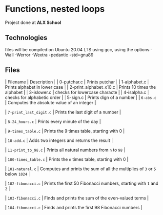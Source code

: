 # Functions, nested loops

Project done at **ALX School**

## Technologies
files will be compiled on Ubuntu 20.04 LTS using gcc, using the options -Wall -Werror -Wextra -pedantic -std=gnu89

## Files
| Filename | Description |
| 0-putchar.c | Prints putchar |
| 1-alphabet.c | Prints alphabet in lower case |
| 2-print_alphabet_x10.c | Prints 10 times the alphabet |
| 3-islower.c | checks for lowercase characte |
| 4-isalpha.c | checks for alphabetic order |
| 5-sign.c | Prints dign of a number |
| `6-abs.c` | Computes the absolute value of an integer |
		
| `7-print_last_digit.c` | Prints the last digit of a number |
		
| `8-24_hours.c` | Prints every minute of the day |
		
| `9-times_table.c` | Prints the 9 times table, starting with 0 |
		
| `10-add.c` | Adds two integers and returns the result |
		
| `11-print_to_98.c` | Prints all natural numbers from `n` to `98` |
		
| `100-times_table.c` | Prints the `n` times table, starting with 0 |
		
| `101-natural.c` | Computes and prints the sum of all the multiplies of `3` or `5` below `1024` |
		
| `102-fibonacci.c` | Prints the first 50 Fibonacci numbers, starting with `1` and `2` |
		
| `103-fibonacci.c` | Finds and prints the sum of the even-valued terms |
		
| `104-fibonacci.c` | Finds and prints the first 98 Fibonacci numbers |

